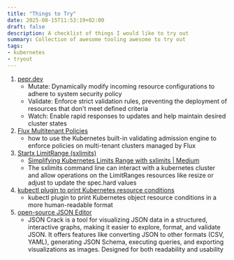 ```yaml
---
title: "Things to Try"
date: 2025-08-15T11:53:19+02:00
draft: false
description: A checklist of things I would like to try out
summary: Collection of awesome tooling awesome to try out
tags:
- kubernetes
- tryout
---
```


1. [pepr.dev][1]
    - Mutate: Dynamically modify incoming resource configurations to adhere to system security policy
    - Validate: Enforce strict validation rules, preventing the deployment of resources that don't meet defined criteria
    - Watch: Enable rapid responses to updates and help maintain desired cluster states
2. [Flux Multitenant Policies][2]
    - how to use the Kubernetes built-in validating admission engine to enforce policies on multi-tenant clusters managed by Flux
3. [Startx LimitRange (sxlimits)][3]
    - [Simplifying Kubernetes Limits Range with sxlimits | Medium][4]
    - The sxlimits command line can interact with a kubernetes cluster and allow operations on the LimitRanges resources like resize or adjust to update the spec.hard values
4. [kubectl plugin to print Kubernetes resource conditions][5]
    - kubectl plugin to print Kubernetes object resource conditions in a more human-readable format
5. [open-source JSON Editor][6]
    - JSON Crack is a tool for visualizing JSON data in a structured, interactive graphs, making it easier to explore, format, and validate JSON. It offers features like converting JSON to other formats (CSV, YAML), generating JSON Schema, executing queries, and exporting visualizations as images. Designed for both readability and usability


[1]: https://pepr.dev
[2]: https://fluxcd.control-plane.io/guides/flux-policies/
[3]: https://sxlimits.readthedocs.io/en/stable/
[4]: https://startxfr.medium.com/simplifying-kubernetes-limits-range-with-sxlimits-604a96eaaf2c
[5]: https://github.com/ahmetb/kubectl-cond
[6]: https://github.com/AykutSarac/jsoncrack.com
